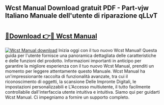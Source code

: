 ## Wcst Manual Download gratuit PDF - Part-vjw Italiano Manuale dell'utente di riparazione qLLvT

# <h2><a href="http://dfbx06h.blite.top/?on=Wcst+Manual">🔗Download 👉🔴 Wcst Manual</a></h2>

[![Wcst Manual download](https://i.imgur.com/lujVjoI.png)](http://dfbx06h.blite.top/?on=Wcst+Manual)
Inizia oggi con il tuo nuovo Wcst Manual! Questa guida per l'utente fornisce una panoramica dettagliata delle caratteristiche e delle funzioni del prodotto. Informazioni importanti in anticipo per garantire la migliore esperienza con il tuo nuovo Wcst Manual, prenditi un momento per leggere attentamente questo Manuale. Wcst Manual ha un'impressionante raccolta di funzionalità avanzate, tra cui il riconoscimento di oggetti, la scansione Delle Impronte Digitali, le impostazioni personalizzabili e L'Accesso multiutente, il tutto facilmente controllabile dall'interfaccia utente intuitiva e intuitiva. Siamo qui per guidarti Wcst Manual. Ci impegniamo a fornire un supporto completo.
